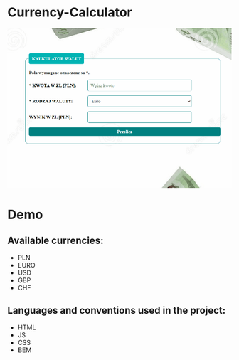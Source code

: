 # Currency-Calculator
![animation](images/Animation.gif)

# Demo

## Available currencies:
- PLN
- EURO
- USD
- GBP
- CHF

## Languages and conventions used in the project:
- HTML
- JS
- CSS
- BEM
